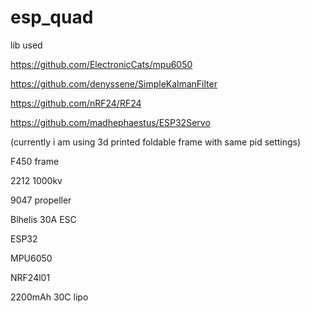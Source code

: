 # esp_quad

lib used

https://github.com/ElectronicCats/mpu6050

https://github.com/denyssene/SimpleKalmanFilter

https://github.com/nRF24/RF24

https://github.com/madhephaestus/ESP32Servo


(currently i am using 3d printed foldable frame with same pid settings)

F450 frame

2212 1000kv

9047 propeller

Blhelis 30A ESC

ESP32

MPU6050

NRF24l01

2200mAh 30C lipo




